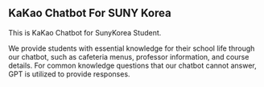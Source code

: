 ## KaKao Chatbot For SUNY Korea

This is KaKao Chatbot for SunyKorea Student.

We provide students with essential knowledge for their school life through our chatbot, such as cafeteria menus, professor information, and course details. 
For common knowledge questions that our chatbot cannot answer, GPT is utilized to provide responses.
